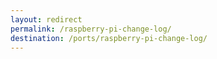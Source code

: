 ```yaml
---
layout: redirect
permalink: /raspberry-pi-change-log/
destination: /ports/raspberry-pi-change-log/
---
```

